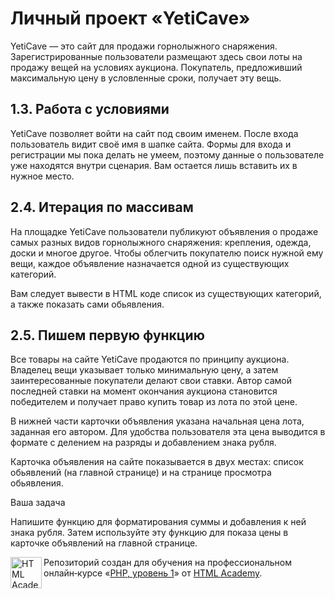 # Личный проект «YetiCave»

YetiCave — это сайт для продажи горнолыжного снаряжения. Зарегистрированные пользователи размещают здесь свои лоты на продажу вещей на условиях аукциона. Покупатель, предложивший максимальную цену в условленные сроки, получает эту вещь.

## 1.3. Работа с условиями

YetiCave позволяет войти на сайт под своим именем. После входа пользователь видит своё имя в шапке сайта. Формы для входа и регистрации мы пока делать не умеем, поэтому данные о пользователе уже находятся внутри сценария. Вам остается лишь вставить их в нужное место.

## 2.4. Итерация по массивам

На площадке YetiCave пользователи публикуют объявления о продаже самых разных видов горнолыжного снаряжения: крепления, одежда, доски и многое другое. Чтобы облегчить покупателю поиск нужной ему вещи, каждое объявление назначается одной из существующих категорий.

Вам следует вывести в HTML коде список из существующих категорий, а также показать сами обьявления.

## 2.5. Пишем первую функцию

Все товары на сайте YetiCave продаются по принципу аукциона. Владелец вещи указывает только минимальную цену, а затем заинтересованные покупатели делают свои ставки. Автор самой последней ставки на момент окончания аукциона становится победителем и получает право купить товар из лота по этой цене.

В нижней части карточки объявления указана начальная цена лота, заданная его автором. Для удобства пользователя эта цена выводится в формате с делением на разряды и добавлением знака рубля.

Карточка объявления на сайте показывается в двух местах: список обьявлений (на главной странице) и на странице просмотра обьявления.

Ваша задача

Напишите функцию для форматирования суммы и добавления к ней знака рубля. Затем используйте эту функцию для показа цены в карточке объявлений на главной странице.

<a href="https://htmlacademy.ru/intensive/php"><img align="left" width="50" height="50" alt="HTML Academy" src="https://up.htmlacademy.ru/static/img/intensive/php/logo-for-github-2.png"></a>

Репозиторий создан для обучения на профессиональном онлайн‑курсе «[PHP, уровень 1](https://htmlacademy.ru/intensive/php)» от [HTML Academy](https://htmlacademy.ru).

